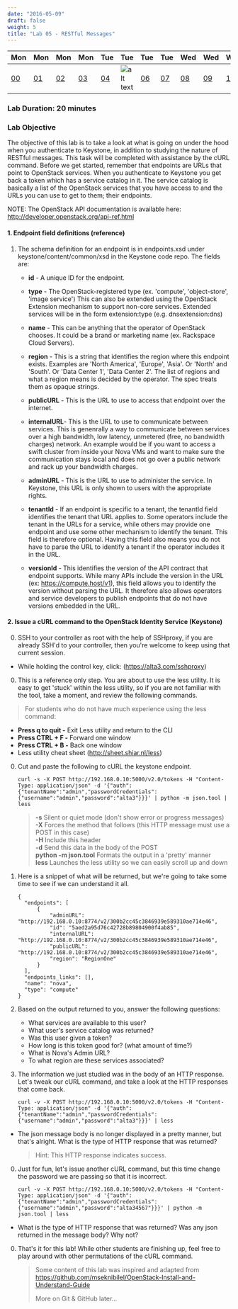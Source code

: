 ```yaml
---
date: "2016-05-09"
draft: false
weight: 5 
title: "Lab 05 - RESTful Messages"
---
```


|Mon|Mon|Mon|Mon|Tue|Tue|Tue|Tue|Wed|Wed|Wed|Thur|Thur|Thur|Thur|
|---|---|---|---|---|---|---|---|---|---|---|---|---|---|---|
|[00](/labs/openstack/00/)|[01](/labs/openstack/01/)|[02](/labs/openstack/02/)|[03](/labs/openstack/03/)|[04](/labs/openstack/04/)|![alt text](https://i.imgur.com/mUIVxEm.png "You are here")|[06](/labs/openstack/06/)|[07](/labs/openstack/07/)|[08](/labs/openstack/08/)|[09](/labs/openstack/09/)|[10](/labs/openstack/10/)|[11](/labs/openstack/11/)|[12](/labs/openstack/12/)|[13](/labs/openstack/13/)|[14](/labs/openstack/14/)|

### Lab Duration: 20 minutes

### Lab Objective

The objective of this lab is to take a look at what is going on under the hood when you authenticate to Keystone, in addition to studying the nature of RESTful messages. This task will be completed with assistance by the cURL command. Before we get started, remember that endpoints are URLs that point to OpenStack services. When you authenticate to Keystone you get back a token which has a service catalog in it. The service catalog is basically a list of the OpenStack services that you have access to and the URLs you can use to get to them; their endpoints.

NOTE: The OpenStack API documentation is available here: http://developer.openstack.org/api-ref.html

#### 1. Endpoint field definitions (reference)

1. The schema definition for an endpoint is in endpoints.xsd under keystone/content/common/xsd in the Keystone code repo. The fields are:

    * **id** - A unique ID for the endpoint.

    * **type** - The OpenStack-registered type (ex. 'compute', 'object-store', 'image service') This can also be extended using the OpenStack Extension mechanism to support non-core services. Extended services will be in the form extension:type (e.g. dnsextension:dns)

    * **name** - This can be anything that the operator of OpenStack chooses. It could be a brand or marketing name (ex. Rackspace Cloud Servers).

    * **region** - This is a string that identifies the region where this endpoint exists. Examples are 'North America', 'Europe', 'Asia'. Or 'North' and 'South'. Or 'Data Center 1', 'Data Center 2'. The list of regions and what a region means is decided by the operator. The spec treats them as opaque strings.

    * **publicURL** - This is the URL to use to access that endpoint over the internet.

    * **internalURL**- This is the URL to use to communicate between services. This is genenrally a way to communicate between services over a high bandwidth, low latency, unmetered (free, no bandwidth charges) network. An example would be if you want to access a swift cluster from inside your Nova VMs and want to make sure the communication stays local and does not go over a public network and rack up your bandwidth charges.

    * **adminURL** - This is the URL to use to administer the service. In Keystone, this URL is only shown to users with the appropriate rights.

    * **tenantId** - If an endpoint is specific to a tenant, the tenantId field identifies the tenant that URL applies to. Some operators include the tenant in the URLs for a service, while others may provide one endpoint and use some other mechanism to identify the tenant. This field is therefore optional. Having this field also means you do not have to parse the URL to identify a tenant if the operator includes it in the URL.

    * **versionId** - This identifies the version of the API contract that endpoint supports. While many APIs include the version in the URL (ex: https://compute.host/v1), this field allows you to identify the version without parsing the URL. It therefore also allows operators and service developers to publish endpoints that do not have versions embedded in the URL.

#### 2. Issue a cURL command to the OpenStack Identity Service (Keystone)

0. SSH to your controller as root with the help of SSHproxy, if you are already SSH'd to your controller, then you're welcome to keep using that current session.

 * While holding the control key, click: (https://alta3.com/sshproxy)

0. This is a reference only step. You are about to use the less utility. It is easy to get 'stuck' within the less utility, so if you are not familiar with the tool, take a moment, and review the following commands.
  
> For students who do not have much experience using the less command:
- **Press q to quit -** Exit Less utility and return to the CLI
- **Press CTRL + F -** Forward one window
- **Press CTRL + B -** Back one window
- Less utility cheat sheet (http://sheet.shiar.nl/less)

0. Cut and paste the following to cURL the keystone endpoint. 

    ```
    curl -s -X POST http://192.168.0.10:5000/v2.0/tokens -H "Content-Type: application/json" -d '{"auth":{"tenantName":"admin","passwordCredentials":{"username":"admin","password":"alta3"}}}' | python -m json.tool | less
    ```

	
	
    > **-s** Silent or quiet mode (don't show error or progress messages) <br />
    > **-X** Forces the method that follows (this HTTP message must use a POST in this case) <br />
    > **-H** Include this header <br />
    > **-d** Send this data in the body of the POST <br />
    > **python -m json.tool** Formats the output in a 'pretty' manner <br />
    > **less** Launches the less utility so we can easily scroll up and down <br />
 
0. Here is a snippet of what will be returned, but we're going to take some time to see if we can understand it all.

    ```
  	{
      "endpoints": [
          {
              "adminURL": "http://192.168.0.10:8774/v2/300b2cc45c3846939e589310ae714e46",
              "id": "5aed2a95d76c42728b89804900f4ab85",
              "internalURL": "http://192.168.0.10:8774/v2/300b2cc45c3846939e589310ae714e46",
              "publicURL": "http://192.168.0.10:8774/v2/300b2cc45c3846939e589310ae714e46",
              "region": "RegionOne"
          }
      ],
      "endpoints_links": [],
      "name": "nova",
      "type": "compute"
    }
    ```

0. Based on the output returned to you, answer the following questions:

    * What services are available to this user?
    * What user's service catalog was returned?
    * Was this user given a token?
    * How long is this token good for? (what amount of time?) 
    * What is Nova's Admin URL?
    * To what region are these services associated?

0. The information we just studied was in the body of an HTTP response. Let's tweak our cURL command, and take a look at the HTTP responses that come back.

    ```
    curl -v -X POST http://192.168.0.10:5000/v2.0/tokens -H "Content-Type: application/json" -d '{"auth":{"tenantName":"admin","passwordCredentials":{"username":"admin","password":"alta3"}}}' | less
    ```

 * The json message body is no longer displayed in a pretty manner, but that's alright. What is the type of HTTP response that was returned?

    > Hint: This HTTP response indicates success.
 
0. Just for fun, let's issue another cURL command, but this time change the password we are passing so that it is incorrect.

    ```
    curl -v -X POST http://192.168.0.10:5000/v2.0/tokens -H "Content-Type: application/json" -d '{"auth":{"tenantName":"admin","passwordCredentials":{"username":"admin","password":"alta34567"}}}' | python -m json.tool | less
    ```

 * What is the type of HTTP response that was returned? Was any json returned in the message body? Why not?

0. That's it for this lab! While other students are finishing up, feel free to play around with other permutations of the cURL command.

	> Some content of this lab was inspired and adapted from https://github.com/mseknibilel/OpenStack-Install-and-Understand-Guide 
	>
	> More on Git & GitHub later...

